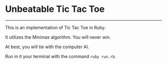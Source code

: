 # Unbeatable Tic Tac Toe
------

This is an implementation of Tic Tac Toe in Ruby.

It utilizes the Minimax algorithm. You will never win.

At best, you will tie with the computer AI.

Run in it your terminal with the command `ruby run.rb`.

